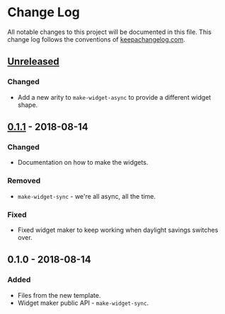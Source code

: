 # Change Log
All notable changes to this project will be documented in this file. This change log follows the conventions of [keepachangelog.com](http://keepachangelog.com/).

## [Unreleased]
### Changed
- Add a new arity to `make-widget-async` to provide a different widget shape.

## [0.1.1] - 2018-08-14
### Changed
- Documentation on how to make the widgets.

### Removed
- `make-widget-sync` - we're all async, all the time.

### Fixed
- Fixed widget maker to keep working when daylight savings switches over.

## 0.1.0 - 2018-08-14
### Added
- Files from the new template.
- Widget maker public API - `make-widget-sync`.

[Unreleased]: https://github.com/your-name/web/compare/0.1.1...HEAD
[0.1.1]: https://github.com/your-name/web/compare/0.1.0...0.1.1
